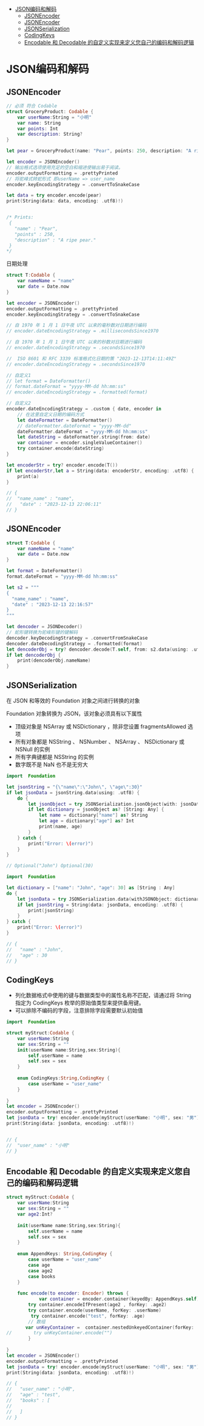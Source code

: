 
<!-- @import "[TOC]" {cmd="toc" depthFrom=1 depthTo=6 orderedList=false} -->

<!-- code_chunk_output -->

- [JSON编码和解码](#json编码和解码)
  - [JSONEncoder](#jsonencoder)
  - [JSONEncoder](#jsonencoder-1)
  - [JSONSerialization](#jsonserialization)
  - [CodingKeys](#codingkeys)
  - [Encodable 和 Decodable 的自定义实现来定义您自己的编码和解码逻辑](#encodable-和-decodable-的自定义实现来定义您自己的编码和解码逻辑)

<!-- /code_chunk_output -->

# JSON编码和解码

## JSONEncoder

```swift
// 必须 符合 Codable
struct GroceryProduct: Codable {
    var userName:String = "小明"
    var name: String
    var points: Int
    var description: String?
}

let pear = GroceryProduct(name: "Pear", points: 250, description: "A ripe pear.")

let encoder = JSONEncoder()
// 输出格式选项使用充足的空白和缩进使输出易于阅读。
encoder.outputFormatting = .prettyPrinted
// 将驼峰式转蛇形式 即userName => user_name
encoder.keyEncodingStrategy = .convertToSnakeCase

let data = try encoder.encode(pear)
print(String(data: data, encoding: .utf8)!)


/* Prints:
 {
   "name" : "Pear",
   "points" : 250,
   "description" : "A ripe pear."
 }
*/
```

日期处理

```swift
struct T:Codable {
    var nameName = "name"
    var date = Date.now
}

let encoder = JSONEncoder()
encoder.outputFormatting = .prettyPrinted
encoder.keyEncodingStrategy = .convertToSnakeCase

// 自 1970 年 1 月 1 日午夜 UTC 以来的毫秒数对日期进行编码
// encoder.dateEncodingStrategy = .millisecondsSince1970

// 自 1970 年 1 月 1 日午夜 UTC 以来的秒数对日期进行编码
// encoder.dateEncodingStrategy = .secondsSince1970

//  ISO 8601 和 RFC 3339 标准格式化日期的策 "2023-12-13T14:11:49Z"
// encoder.dateEncodingStrategy = .secondsSince1970

// 自定义1
// let format = DateFormatter()
// format.dateFormat = "yyyy-MM-dd hh:mm:ss"
// encoder.dateEncodingStrategy = .formatted(format)

// 自定义2
encoder.dateEncodingStrategy = .custom { date, encoder in
    // 在这里自定义日期的编码方式
    let dateFormatter = DateFormatter()
    // dateFormatter.dateFormat = "yyyy-MM-dd"
    dateFormatter.dateFormat = "yyyy-MM-dd hh:mm:ss"
    let dateString = dateFormatter.string(from: date)
    var container = encoder.singleValueContainer()
    try container.encode(dateString)
}

let encoderStr = try? encoder.encode(T())
if let encoderStr,let a = String(data: encoderStr, encoding: .utf8) {
    print(a)
}

// {
//  "name_name" : "name",
//   "date" : "2023-12-13 22:06:11"
// }
```

## JSONEncoder

```swift
struct T:Codable {
    var nameName = "name"
    var date = Date.now
}

let format = DateFormatter()
format.dateFormat = "yyyy-MM-dd hh:mm:ss"

let s2 = """
{
  "name_name" : "name",
  "date" : "2023-12-13 22:16:57"
}
"""

let dencoder = JSONDecoder()
// 蛇形键转换为驼峰形键的键解码
dencoder.keyDecodingStrategy = .convertFromSnakeCase
dencoder.dateDecodingStrategy = .formatted(format)
let dencoderObj = try? dencoder.decode(T.self, from: s2.data(using: .utf8)!)
if let dencoderObj {
    print(dencoderObj.nameName)
}
```

## JSONSerialization

在 JSON 和等效的 Foundation 对象之间进行转换的对象

Foundation 对象转换为 JSON，该对象必须具有以下属性

* 顶级对象是 NSArray 或 NSDictionary ，除非您设置 fragmentsAllowed 选项
* 所有对象都是 NSString 、 NSNumber 、 NSArray 、 NSDictionary 或 NSNull 的实例
* 所有字典键都是 NSString 的实例
* 数字既不是 NaN 也不是无穷大

```swift
import  Foundation

let jsonString = "{\"name\":\"John\", \"age\":30}"
if let jsonData = jsonString.data(using: .utf8) {
    do {
        let jsonObject = try JSONSerialization.jsonObject(with: jsonData, options: [])
        if let dictionary = jsonObject as? [String: Any] {
            let name = dictionary["name"] as? String
            let age = dictionary["age"] as? Int
            print(name, age)
        }
    } catch {
        print("Error: \(error)")
    }
}

// Optional("John") Optional(30)
```

```swift
import  Foundation

let dictionary = ["name": "John", "age": 30] as [String : Any]
do {
    let jsonData = try JSONSerialization.data(withJSONObject: dictionary, options: [.prettyPrinted])
    if let jsonString = String(data: jsonData, encoding: .utf8) {
        print(jsonString)
    }
} catch {
    print("Error: \(error)")
}

// {
//   "name" : "John",
//   "age" : 30
// }
```

## CodingKeys

* 列化数据格式中使用的键与数据类型中的属性名称不匹配，请通过将 String 指定为 CodingKeys 枚举的原始值类型来提供备用键。
* 可以排除不编码的字段，注意排除字段需要默认初始值

```swift
import  Foundation

struct myStruct:Codable {
    var userName:String
    var sex:String = ""
    init(userName name:String,sex:String){
        self.userName = name
        self.sex = sex
    }
    
    enum CodingKeys:String,CodingKey {
        case userName = "user_name"
    }
    
}
let encoder = JSONEncoder()
encoder.outputFormatting = .prettyPrinted
let jsonData = try! encoder.encode(myStruct(userName: "小明", sex: "男"))
print(String(data: jsonData, encoding: .utf8)!)


// {
//  "user_name" : "小明"
// }
```

## Encodable 和 Decodable 的自定义实现来定义您自己的编码和解码逻辑

```swift
struct myStruct:Codable {
    var userName:String
    var sex:String = ""
    var age2:Int?
 
    init(userName name:String,sex:String){
        self.userName = name
        self.sex = sex
    }
   
    enum AppendKeys: String,CodingKey {
        case userName = "user_name"
        case age
        case age2
        case books
    }
    
    func encode(to encoder: Encoder) throws {
            var container = encoder.container(keyedBy: AppendKeys.self)
        try container.encodeIfPresent(age2 , forKey: .age2)
        try container.encode(userName, forKey: .userName)
         try container.encode("test", forKey: .age)
        // 数组
       var unKeyContainer =  container.nestedUnkeyedContainer(forKey: .books)
//        try unKeyContainer.encode("")
        }
    
}
let encoder = JSONEncoder()
encoder.outputFormatting = .prettyPrinted
let jsonData = try! encoder.encode(myStruct(userName: "小明", sex: "男"))
print(String(data: jsonData, encoding: .utf8)!)

// {
//   "user_name" : "小明",
//   "age" : "test",
//   "books" : [
// 
//   ]
// }
```